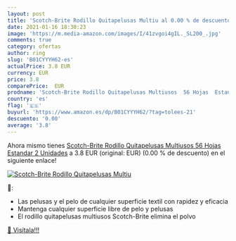 ```yaml
---
layout: post
title: 'Scotch-Brite Rodillo Quitapelusas Multiu al 0.00 % de descuento'
date: 2021-01-16 18:30:23
image: 'https://m.media-amazon.com/images/I/41zvgoi4gIL._SL200_.jpg'
comments: true
category: ofertas
author: ring
slug: 'B01CYYYH62-es'
actualPrice: 3.8 EUR
currency: EUR
price: 3.8
comparePrice:  EUR
prodname: 'Scotch-Brite Rodillo Quitapelusas Multiusos  56 Hojas  Estandar  2 Unidades'
country: 'es'
flag: '🇪🇸'
buyurl: 'https://www.amazon.es/dp/B01CYYYH62/?tag=tolees-21'
descuento: '0.00'
average: '3.8'
---
```


Ahora mismo tienes [Scotch-Brite Rodillo Quitapelusas Multiusos  56 Hojas  Estandar  2 Unidades](https://www.amazon.es/dp/B01CYYYH62/?tag=tolees-21) a 3.8 EUR (original:  EUR) (0.00 %  de descuento) en el siguiente enlace!

[![Scotch-Brite Rodillo Quitapelusas Multiu](https://m.media-amazon.com/images/I/41zvgoi4gIL._SL200_.jpg)](https://www.amazon.es/dp/B01CYYYH62/?tag=tolees-21)

🔎:

- Las pelusas y el pelo de cualquier superficie textil con rapidez y eficacia
- Mantenga cualquier superficie libre de pelo y pelusas
- El rodillo quitapelusas multiusos Scotch-Brite elimina el polvo

[🛒 Visítala!!!](https://www.amazon.es/dp/B01CYYYH62/?tag=tolees-21)
